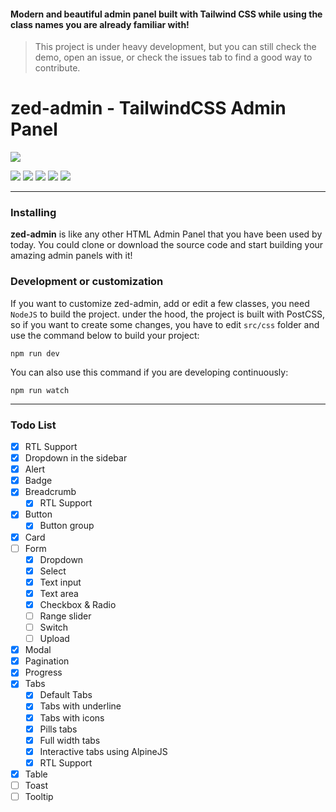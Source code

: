 #### Modern and beautiful admin panel built with Tailwind CSS while using the class names you are already familiar with!

> This project is under heavy development, but you can still check the demo, open an issue, or check the issues tab to find a good way to contribute.

# zed-admin - TailwindCSS Admin Panel

![](https://zagreus.company/files/zed-admin.png)

![](https://img.shields.io/github/stars/zagreus-co/zed-admin.svg) ![](https://img.shields.io/github/forks/zagreus-co/zed-admin.svg) ![](https://img.shields.io/github/tag/zagreus-co/zed-admin.svg) ![](https://img.shields.io/github/release/zagreus-co/zed-admin.svg) ![](https://img.shields.io/github/issues/zagreus-co/zed-admin.svg)

---

### Installing
**zed-admin** is like any other HTML Admin Panel that you have been used by today. You could clone or download the source code and start building your amazing admin panels with it!

### Development or customization
If you want to customize zed-admin, add or edit a few classes, you need `NodeJS` to build the project.
under the hood, the project is built with PostCSS, so if you want to create some changes, you have to edit `src/css` folder and use the command below to build your project:
```
npm run dev
```
You can also use this command if you are developing continuously:
```
npm run watch
```
---
### Todo List
- [x] RTL Support
- [x] Dropdown in the sidebar
- [x] Alert
- [x] Badge
- [x] Breadcrumb
  - [x] RTL Support
- [x] Button
  - [x] Button group
- [x] Card
- [ ] Form
  - [x] Dropdown
  - [x] Select
  - [x] Text input
  - [x] Text area
  - [x] Checkbox & Radio
  - [ ] Range slider
  - [ ] Switch
  - [ ] Upload
- [x] Modal
- [x] Pagination
- [x] Progress
- [x] Tabs
  - [x] Default Tabs
  - [x] Tabs with underline
  - [x] Tabs with icons
  - [x] Pills tabs
  - [x] Full width tabs
  - [x] Interactive tabs using AlpineJS
  - [x] RTL Support
- [x] Table
- [ ] Toast
- [ ] Tooltip
